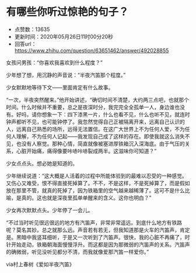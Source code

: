 # 有哪些你听过惊艳的句子？
- 点赞数：13635
- 更新时间：2020年05月26日11时00分20秒
- 回答url：https://www.zhihu.com/question/63651462/answer/492028855
<body>
 <p data-pid="c_VU6kzw">女孩问男孩：“你喜欢我喜欢到什么程度？”</p>
 <p data-pid="aycSxj3o">少年想了想，用沉静的声音说：“半夜汽笛那个程度。”</p>
 <p data-pid="pUi9GXNA">少女默默地等待下文——里面肯定有什么故事。</p>
 <p data-pid="1YNKXz0q">“一次，半夜突然醒来。”他开始讲述，“确切时间不清楚，大约两三点吧，也就那个时间。什么时候并不重要，总之是夜深时分，我完完全全孤单一人，身边谁也没有。好吗，请你想象一下：四下漆黑一片，什么也看不见，什么也听不见，就连时钟声都听不见，也可能钟停了。我忽然觉得自己正被隔离开来，远离自己认识的人，远离自己熟悉的场所，远得无法置信。在这广大世界上不为任何人爱，不为任何人理解，不为任何人记起——我发现自己成了这样的存在。即使我就这么消失不见，也没有人察觉。那种心情，简直就像被塞进厚铁箱沉入深海底。由于气压的关系，心脏开始痛，痛得像要咔哧咔哧裂成两半。这滋味你可知道？”</p>
 <p data-pid="pT9hWcvD">少女点点头。想必她是知道的。</p>
 <p data-pid="81ixsnSj">少年继续说道：“这大概是人活着的过程中所能体验到的最难以忍受的一种感觉。又伤心又难受，恨不得直接死掉算了。不不，不是这样，不是死掉算了，而是假如放在那里不管，就真的死掉了，因为铁箱里的空气越来越稀薄了。这可不是什么比喻，是真的。这也就是深夜里孤单单醒来的含义。这你也明白？”</p>
 <p data-pid="u0istoEa">少女再次默默点头。少年停了一会儿。</p>
 <p data-pid="0yqX51w5">“不过当时听见很远很远的地方有汽笛声，非常非常遥远。到底什么地方有铁路呢？莫名其妙。总之就那么远。声音若有若无，但我知道那是火车的汽笛声，肯定是。黑暗中我竖耳细听，于是又一次听到了汽笛声。很快，我的心脏不再痛了，时针开始走动，铁箱朝海面慢慢浮升。而这都是因为那微弱的汽笛声的关系。汽笛声的确微弱，听见没听见都分不清，而我就像爱那汽笛一样爱你。”</p>
 <p data-pid="GK03HEHE">via村上春树《爱如半夜汽笛》</p>
</body>